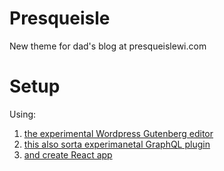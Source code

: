 # Presqueisle
New theme for dad's blog at presqueislewi.com

# Setup
Using:
1. [the experimental Wordpress Gutenberg editor](https://wordpress.org/plugins/gutenberg/)
2. [this also sorta experimanetal GraphQL plugin](https://wpgraphql.com/)
3. [and create React app](https://github.com/facebook/create-react-app)
